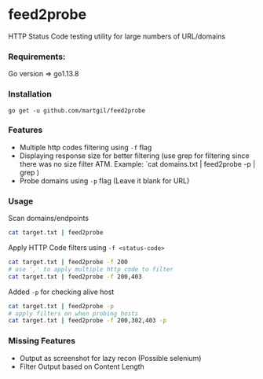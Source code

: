 # feed2probe
HTTP Status Code testing utility for large numbers of URL/domains

### Requirements:
Go version => go1.13.8 

### Installation
`go get -u github.com/martgil/feed2probe`

### Features
- Multiple http codes filtering using `-f` flag
- Displaying response size for better filtering (use grep for filtering since there was no size filter ATM. Example: `cat domains.txt | feed2probe -p | grep <size-to-exclude-from-list>)
- Probe domains using `-p` flag (Leave it blank for URL)

### Usage
Scan domains/endpoints 
```bash
cat target.txt | feed2probe 
```
Apply HTTP Code filters using `-f <status-code>` 
```bash
cat target.txt | feed2probe -f 200
# use ',' to apply multiple http code to filter
cat target.txt | feed2probe -f 200,403
```
Added `-p` for checking alive host
```bash
cat target.txt | feed2probe -p
# apply filters on when probing hosts
cat target.txt | feed2probe -f 200,302,403 -p
```

### Missing Features
- Output as screenshot for lazy recon (Possible selenium)
- Filter Output based on Content Length
